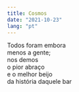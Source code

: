```yaml
---
title: Cosmos
date: "2021-10-23"
lang: "pt"
---
```


Todos foram embora\
menos a gente;\
nos demos\
o pior abraço\
e o melhor beijo\
da história daquele bar
